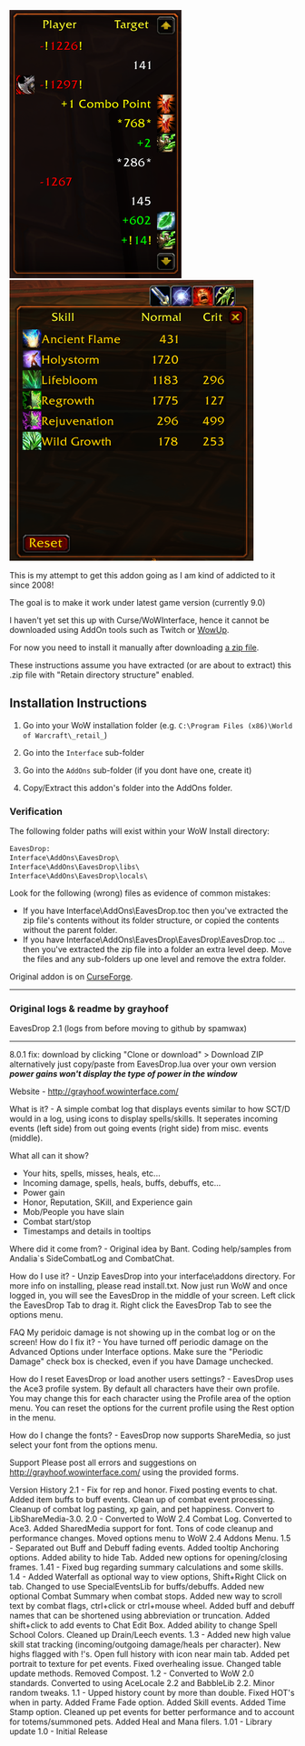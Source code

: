 ![MainFrame](eaves1.png)
![MainFrame](eaves2.png)

This is my attempt to get this addon going as I am kind of addicted to it since 2008!

The goal is to make it work under latest game version (currently 9.0)

I haven't yet set this up with Curse/WoWInterface, hence it cannot be downloaded using AddOn tools such as Twitch or [WowUp](https://wowup.io/).

For now you need to install it manually after downloading [a zip file](https://github.com/spamwax/EavesDrop/releases/latest).

These instructions assume you have extracted (or are about to extract)
this .zip file with "Retain directory structure" enabled.

## Installation Instructions

  1. Go into your WoW installation folder
     (e.g. `C:\Program Files (x86)\World of Warcraft\_retail_`)

  2. Go into the `Interface` sub-folder

  3. Go into the `AddOns` sub-folder (if you dont have one, create it)

  4. Copy/Extract this addon's folder into the AddOns folder.

### Verification

  The following folder paths will exist within your WoW Install directory:

    EavesDrop:
    Interface\AddOns\EavesDrop\
    Interface\AddOns\EavesDrop\libs\
    Interface\AddOns\EavesDrop\locals\

  Look for the following (wrong) files as evidence of common mistakes:

  * If you have Interface\AddOns\EavesDrop.toc
    then you've extracted the zip file's contents without its
        folder structure, or copied the contents without the parent
        folder.
  * If you have Interface\AddOns\EavesDrop\EavesDrop\EavesDrop.toc
    ... then you've extracted the zip file into a folder an extra
        level deep. Move the files and any sub-folders up one level
        and remove the extra folder.


Original addon is on [CurseForge](https://www.curseforge.com/wow/addons/eaves-drop).

***********************************
### Original logs & readme by grayhoof
EavesDrop 2.1 (logs from before moving to github by spamwax)
***********************************

8.0.1 fix: download by clicking "Clone or download" > Download ZIP
              alternatively just copy/paste from EavesDrop.lua over your own version
    ***power gains won't display the type of power in the window***


Website - http://grayhoof.wowinterface.com/

What is it? - A simple combat log that displays events similar to how SCT/D would in a log, using icons to display spells/skills. It seperates incoming events (left side) from out going events (right side) from misc. events (middle).

What all can it show?
- Your hits, spells, misses, heals, etc...
- Incoming damage, spells, heals, buffs, debuffs, etc...
- Power gain
- Honor, Reputation, SKill, and Experience gain
- Mob/People you have slain
- Combat start/stop
- Timestamps and details in tooltips

Where did it come from? - Original idea by Bant. Coding help/samples from Andalia`s SideCombatLog and CombatChat.

How do I use it? - Unzip EavesDrop into your interface\addons directory. For more info on installing, please read install.txt. Now just run WoW and once logged in, you will see the EavesDrop in the middle of your screen. Left click the EavesDrop Tab to drag it. Right click the EavesDrop Tab to see the options menu.

FAQ
My peridoic damage is not showing up in the combat log or on the screen! How do I fix it? - You have turned off periodic damage on the Advanced Options under Interface options. Make sure the "Periodic Damage" check box is checked, even if you have Damage unchecked.

How do I reset EavesDrop or load another users settings? - EavesDrop uses the Ace3 profile system. By default all characters have their own profile. You may change this for each character using the Profile area of the option menu. You can reset the options for the current profile using the Rest option in the menu.

How do I change the fonts? - EavesDrop now supports ShareMedia, so just select your font from the options menu.

Support
Please post all errors and suggestions on http://grayhoof.wowinterface.com/ using the provided forms.

Version History
2.1 - Fix for rep and honor. Fixed posting events to chat. Added item buffs to buff events. Clean up of combat event processing. Cleanup of combat log pasting, xp gain, and pet happiness. Convert to LibShareMedia-3.0.
2.0 - Converted to WoW 2.4 Combat Log. Converted to Ace3. Added SharedMedia support for font. Tons of code cleanup and performance changes. Moved options menu to WoW 2.4 Addons Menu.
1.5 - Separated out Buff and Debuff fading events. Added tooltip Anchoring options. Added ability to hide Tab. Added new options for opening/closing frames.
1.41 - Fixed bug regarding summary calculations and some skills.
1.4 - Added Waterfall as optional way to view options, Shift+Right Click on tab. Changed to use SpecialEventsLib for buffs/debuffs. Added new optional Combat Summary when combat stops. Added new way to scroll text by combat flags, ctrl+click or ctrl+mouse wheel. Added buff and debuff names that can be shortened using abbreviation or truncation. Added shift+click to add events to Chat Edit Box. Added ability to change Spell School Colors. Cleaned up Drain/Leech events.
1.3 - Added new high value skill stat tracking (incoming/outgoing damage/heals per character). New highs flagged with !'s. Open full history with icon near main tab. Added pet portrait to texture for pet events. Fixed overhealing issue. Changed table update methods. Removed Compost.
1.2 - Converted to WoW 2.0 standards. Converted to using AceLocale 2.2 and BabbleLib 2.2. Minor random tweaks.
1.1 - Upped history count by more than double. Fixed HOT's when in party. Added Frame Fade option. Added Skill events. Added Time Stamp option. Cleaned up pet events for better performance and to account for totems/summoned pets. Added Heal and Mana filers.
1.01 - Library update
1.0 - Initial Release

